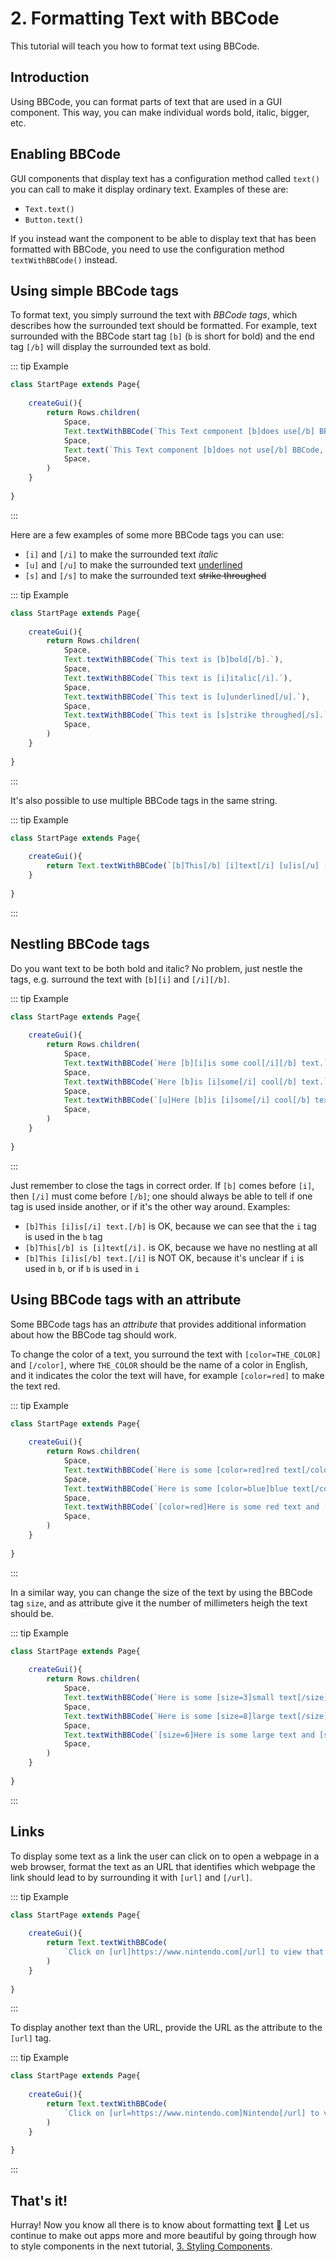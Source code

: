 <script>
	import ViewApp from '$lib/ViewApp.svelte'
</script>

# 2. Formatting Text with BBCode
This tutorial will teach you how to format text using BBCode.



## Introduction
Using BBCode, you can format parts of text that are used in a GUI component. This way, you can make individual words bold, italic, bigger, etc.




## Enabling BBCode
GUI components that display text has a configuration method called `text()` you can call to make it display ordinary text. Examples of these are:

* `Text.text()`
* `Button.text()`

If you instead want the component to be able to display text that has been formatted with BBCode, you need to use the configuration method `textWithBBCode()` instead.



## Using simple BBCode tags
To format text, you simply surround the text with *BBCode tags*, which describes how the surrounded text should be formatted. For example, text surrounded with the BBCode start tag `[b]` (`b` is short for bold) and the end tag `[/b]` will display the surrounded text as bold.


::: tip Example

```js baga-show-editor-code
class StartPage extends Page{
	
	createGui(){
		return Rows.children(
			Space,
			Text.textWithBBCode(`This Text component [b]does use[/b] BBCode.`),
			Space,
			Text.text(`This Text component [b]does not use[/b] BBCode, so the BBCode tags are displayed as text.`),
			Space,
		)
	}
	
}
```

:::

Here are a few examples of some more BBCode tags you can use:

* `[i]` and `[/i]` to make the surrounded text *italic*
* `[u]` and `[/u]` to make the surrounded text <span style="text-decoration: underline;">underlined</span>
* `[s]` and `[/s]` to make the surrounded text <span style="text-decoration: line-through;">strike throughed</span>

::: tip Example

```js baga-show-editor-code
class StartPage extends Page{
	
	createGui(){
		return Rows.children(
			Space,
			Text.textWithBBCode(`This text is [b]bold[/b].`),
			Space,
			Text.textWithBBCode(`This text is [i]italic[/i].`),
			Space,
			Text.textWithBBCode(`This text is [u]underlined[/u].`),
			Space,
			Text.textWithBBCode(`This text is [s]strike throughed[/s].`),
			Space,
		)
	}
	
}
```

:::

It's also possible to use multiple BBCode tags in the same string.

::: tip Example

```js baga-show-editor-code
class StartPage extends Page{
	
	createGui(){
		return Text.textWithBBCode(`[b]This[/b] [i]text[/i] [u]is[/u] [b]cool[/b]!`)
	}
	
}
```

:::



## Nestling BBCode tags
Do you want text to be both bold and italic? No problem, just nestle the tags, e.g. surround the text with `[b][i]` and `[/i][/b]`.

::: tip Example

```js baga-show-editor-code
class StartPage extends Page{
	
	createGui(){
		return Rows.children(
			Space,
			Text.textWithBBCode(`Here [b][i]is some cool[/i][/b] text.`),
			Space,
			Text.textWithBBCode(`Here [b]is [i]some[/i] cool[/b] text.`),
			Space,
			Text.textWithBBCode(`[u]Here [b]is [i]some[/i] cool[/b] text.[/u]`),
			Space,
		)
	}
	
}
```

:::

Just remember to close the tags in correct order. If `[b]` comes before `[i]`, then `[/i]` must come before `[/b]`; one should always be able to tell if one tag is used inside another, or if it's the other way around. Examples:

* `[b]This [i]is[/i] text.[/b]` is OK, because we can see that the `i` tag is used in the `b` tag
* `[b]This[/b] is [i]text[/i].` is OK, because we have no nestling at all
* `[b]This [i]is[/b] text.[/i]` is NOT OK, because it's unclear if `i` is used in `b`, or if `b` is used in `i`



## Using BBCode tags with an attribute
Some BBCode tags has an *attribute* that provides additional information about how the BBCode tag should work.

To change the color of a text, you surround the text with `[color=THE_COLOR]` and `[/color]`, where `THE_COLOR` should be the name of a color in English, and it indicates the color the text will have, for example `[color=red]` to make the text red.

::: tip Example

```js baga-show-editor-code
class StartPage extends Page{
	
	createGui(){
		return Rows.children(
			Space,
			Text.textWithBBCode(`Here is some [color=red]red text[/color].`),
			Space,
			Text.textWithBBCode(`Here is some [color=blue]blue text[/color].`),
			Space,
			Text.textWithBBCode(`[color=red]Here is some red text and [color=blue]blue text[/color].[/color]`),
			Space,
		)
	}
	
}
```

:::


In a similar way, you can change the size of the text by using the BBCode tag `size`, and as attribute give it the number of millimeters heigh the text should be.

::: tip Example

```js baga-show-editor-code
class StartPage extends Page{
	
	createGui(){
		return Rows.children(
			Space,
			Text.textWithBBCode(`Here is some [size=3]small text[/size].`),
			Space,
			Text.textWithBBCode(`Here is some [size=8]large text[/size].`),
			Space,
			Text.textWithBBCode(`[size=6]Here is some large text and [size=2]small text[/size].[/size]`),
			Space,
		)
	}
	
}
```

:::


## Links
To display some text as a link the user can click on to open a webpage in a web browser, format the text as an URL that identifies which webpage the link should lead to by surrounding it with `[url]` and `[/url]`.

::: tip Example

```js baga-show-editor-code
class StartPage extends Page{
	
	createGui(){
		return Text.textWithBBCode(
			`Click on [url]https://www.nintendo.com[/url] to view that webpage in a web browser.`
		)
	}
	
}
```

:::

To display another text than the URL, provide the URL as the attribute to the `[url]` tag.

::: tip Example

```js baga-show-editor-code
class StartPage extends Page{
	
	createGui(){
		return Text.textWithBBCode(
			`Click on [url=https://www.nintendo.com]Nintendo[/url] to view that webpage in a web browser.`
		)
	}
	
}
```

:::



## That's it!
Hurray! Now you know all there is to know about formatting text 🥳 Let us continue to make out apps more and more beautiful by going through how to style components in the next tutorial, [3. Styling Components](../styling-components/).